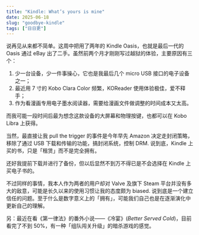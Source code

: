 ```yaml
---
title: "Kindle: What’s yours is mine"
date: 2025-06-18
slug: "goodbye-kindle"
tags: ["日日更"]
---
```


说再见从来都不简单。这周中把用了两年的 Kindle Oasis，也就是最后一代的 Oasis 通过 eBay 出了二手。虽然前两个月才刚刚写过越狱的体验，主要原因有三个：

1. 少一台设备，少一件事操心，它也是我最后几个 micro USB 接口的电子设备之一；
2. 最近用 7 寸的 Kobo Clara Color 频繁，KOReader 使用体验极佳，爱不释手；
3. 作为看漫画专用电子墨水阅读器，需要给漫画文件做调整的时间成本又太高。

而我可能一段时间后最为想念这款设备的大屏幕和物理按键，也都可以在 Kobo Libra 上获得。

当然，最直接让我 pull the trigger 的事件是今年早先 Amazon 决定走封闭策略，移除了通过 USB 下载和传输的功能，搞封闭系统，控制 DRM. 说到底，Kindle 上买的书，只是「租赁」而不是完全拥有。

还好我提前下载并进行了备份，但以后显然不到万不得已是不会选择在 Kindle 上买电子书的。

不过同样的事情，我本人作为两者的用户却对 Valve 及旗下 Steam 平台并没有多大的敌意，可能是长久以来的使用习惯让我的态度颇为 biased. 说到底是一个建立信任的问题。至于什么是数字意义上的「拥有」，可能我们自己也是在逐渐演化中更新自己的理解。

另：最近在看《第一律法》的番外小说——《冷宴》(_Better Served Cold_)，目前看完了不到 50%，有一种「组队闯关升级」的暗杀游戏的感觉。
